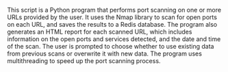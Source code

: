 This script is a Python program that performs port scanning on one or more URLs provided by the user. It uses the Nmap library to scan for open ports on each URL, and saves the results to a Redis database. The program also generates an HTML report for each scanned URL, which includes information on the open ports and services detected, and the date and time of the scan. The user is prompted to choose whether to use existing data from previous scans or overwrite it with new data. The program uses multithreading to speed up the port scanning process.